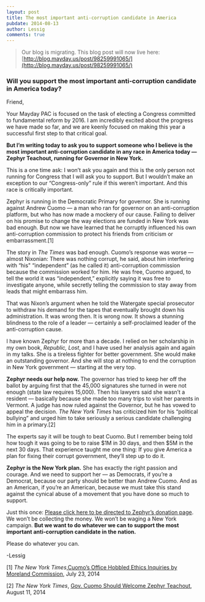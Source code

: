 ```yaml
---
layout: post
title: The most important anti-corruption candidate in America
pubdate: 2014-08-13
author: Lessig
comments: true
---
```


> Our blog is migrating.  This blog post will now live here: [http://blog.mayday.us/post/98259991065/](http://blog.mayday.us/post/98259991065/)


### Will you support the most important anti-corruption candidate in America today?

Friend,

Your Mayday PAC is focused on the task of electing a Congress committed to fundamental reform by 2016. I am incredibly excited about the progress we have made so far, and we are keenly focused on making this year a successful first step to that critical goal.

<strong>But I&rsquo;m writing today to ask you to support someone who I believe is the most important anti-corruption candidate in any race in America today &mdash; Zephyr Teachout, running for Governor in New York.</strong>

This is a one time ask: I won&rsquo;t ask you again and this is the only person not running for Congress that I will ask you to support. But I wouldn&rsquo;t make an exception to our &ldquo;Congress-only&rdquo; rule if this weren&rsquo;t important. And this race is critically important.

Zephyr is running in the Democratic Primary for governor. She is running against Andrew Cuomo &mdash; a man who ran for governor on an anti-corruption platform, but who has now made a mockery of our cause. Failing to deliver on his promise to change the way elections are funded in New York was bad enough. But now we have learned that he corruptly influenced his own anti-corruption commission to protect his friends from criticism or embarrassment.[1]

The story in <em>The Times</em> was bad enough. Cuomo&rsquo;s response was worse &mdash; almost Nixonian: There was nothing corrupt, he said, about him interfering with &ldquo;his&quot; &ldquo;independent&rdquo; (as he called it) anti-corruption commission because the commission worked for him. He was free, Cuomo argued, to tell the world it was &ldquo;independent,&rdquo; explicitly saying it was free to investigate anyone, while secretly telling the commission to stay away from leads that might embarrass him.

That was Nixon&rsquo;s argument when he told the Watergate special prosecutor to withdraw his demand for the tapes that eventually brought down his administration. It was wrong then. It is wrong now. It shows a stunning blindness to the role of a leader &mdash; certainly a self-proclaimed leader of the anti-corruption cause.

I have known Zephyr for more than a decade. I relied on her scholarship in my own book, <em>Republic, Lost</em>, and I have used her analysis again and again in my talks. She is a tireless fighter for better government. She would make an outstanding governor. And she will stop at nothing to end the corruption in New York government &mdash; starting at the very top.

<strong>Zephyr needs our help now.</strong> The governor has tried to keep her off the ballot by arguing first that the 45,000 signatures she turned in were not enough (state law requires 15,000). Then his lawyers said she wasn&rsquo;t a resident &mdash; basically because she made too many trips to visit her parents in Vermont. A judge has now ruled against the Governor, but he has vowed to appeal the decision. _The New York Times_ has criticized him for his &ldquo;political bullying&rdquo; and urged him to take seriously a serious candidate challenging him in a primary.[2]

The experts say it will be tough to beat Cuomo. But I remember being told how tough it was going to be to raise $1M in 30 days, and then $5M in the next 30 days. That experience taught me one thing: If you give America a plan for fixing their corrupt government, they&rsquo;ll step up to do it.

<strong>Zephyr is the New York plan.</strong> She has exactly the right passion and courage. And we need to support her &mdash; as Democrats, if you&rsquo;re a Democrat, because our party should be better than Andrew Cuomo. And as an American, if you&rsquo;re an American, because we must take this stand against the cynical abuse of a movement that you have done so much to support.

Just this once: [Please click here to be directed to Zephyr&rsquo;s donation page](https://zephyrteachout.nationbuilder.com/donate). We won&rsquo;t be collecting the money. We won&rsquo;t be waging a New York campaign. <strong>But we want to do whatever we can to support the most important anti-corruption candidate in the nation.</strong>

Please do whatever you can.


-Lessig

[1] _The New York Times_,<a href="http://www.nytimes.com/2014/07/23/nyregion/governor-andrew-cuomo-and-the-short-life-of-the-moreland-commission.html">Cuomo&rsquo;s Office Hobbled Ethics Inquiries by Moreland Commission</a>, July 23, 2014

[2] _The New York Times_, <a href="http://www.nytimes.com/2014/08/12/opinion/gov-cuomo-should-welcome-zephyr-teachout.html?_r=1" target="_blank">Gov. Cuomo Should Welcome Zephyr Teachout</a>, August 11, 2014</span>

